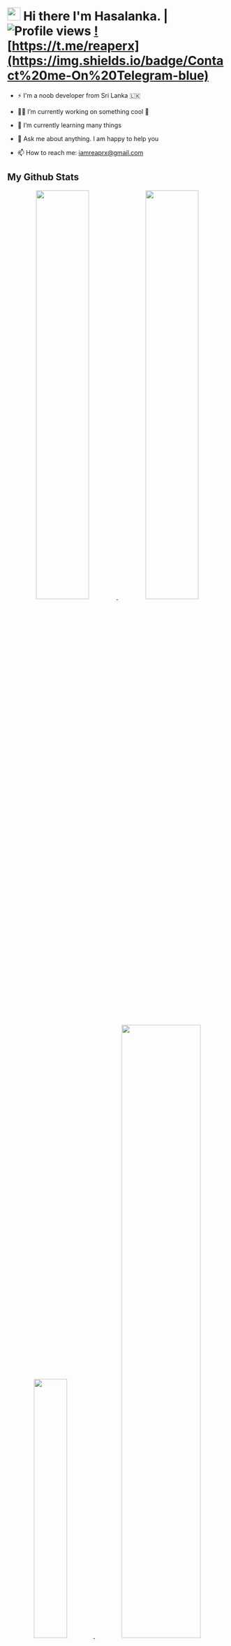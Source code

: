 # <img src="https://raw.githubusercontent.com/MartinHeinz/MartinHeinz/master/wave.gif" width="30px"> Hi there I'm Hasalanka. | ![Profile views](https://gpvc.arturio.dev/reaprx)  <a href="https://t.me/reaprx"> ![https://t.me/reaperx](https://img.shields.io/badge/Contact%20me-On%20Telegram-blue)</a>

- ⚡ I'm a noob developer from Sri Lanka 🇱🇰 

- 👨‍💻 I’m currently working on something cool 🤪

- 🌱 I’m currently learning many things

- 💬 Ask me about anything. I am happy to help you

- 📫 How to reach me: <a href="mailto:iamreaprx@gmail.com">iamreaprx@gmail.com</a>

##  My Github Stats

<p align="center">
    <a href="https://github.com/reapr">
        <img width="49%" src="https://github-readme-stats.vercel.app/api?username=reaprx&count_private=true&include_all_commits=true&show_icons=true&theme=tokyonight&custom_title=GitHub+Stats"/>
        <img width="49%" src="https://github-readme-streak-stats.herokuapp.com?user=reaprx&theme=tokyonight"/>
        <img width="39%" src="https://github-readme-stats.vercel.app/api/top-langs/?username=reaprx&theme=tokyonight&layout=compact&langs_count=10"/>
        <img width="60%" src="https://activity-graph.herokuapp.com/graph?username=reaprx&theme=react-dark&custom_title=Contribution+Graph"/>
        <img width="99%" src="https://github-profile-trophy.vercel.app/?username=reaprx&row=1&theme=tokyonight"/>
    </a>
</p>    

****
<img src="https://komarev.com/ghpvc/?username=reaprx&label=Profile%20Views&color=blue&style=flat">
